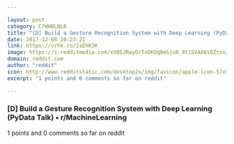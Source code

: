 ```yaml
---

layout: post
category: C7WHBLNLR
title: "[D] Build a Gesture Recognition System with Deep Learning (PyData Talk) • r/MachineLearning"
date: 2017-12-08 10:23:21
link: https://vrhk.co/2iEhK3K
image: https://i.redditmedia.com/xVQSJRwyDrTxDKOq0eGju0_8t1SVAX6t8Ztov2FlYew.jpg?w=320&s=2c5275a3c24aded92b0d72bed6fe8854
domain: reddit.com
author: "reddit"
icon: http://www.redditstatic.com/desktop2x/img/favicon/apple-icon-57x57.png
excerpt: "1 points and 0 comments so far on reddit"

---
```


### [D] Build a Gesture Recognition System with Deep Learning (PyData Talk) • r/MachineLearning

1 points and 0 comments so far on reddit